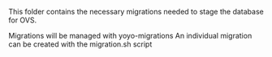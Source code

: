This folder contains the necessary migrations needed to stage the database for OVS.

Migrations will be managed with yoyo-migrations
An individual migration can be created with the migration.sh script
